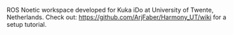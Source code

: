 ROS Noetic workspace developed for Kuka iDo at University of Twente, Netherlands. Check out: https://github.com/ArjFaber/Harmony_UT/wiki for a setup tutorial. 
